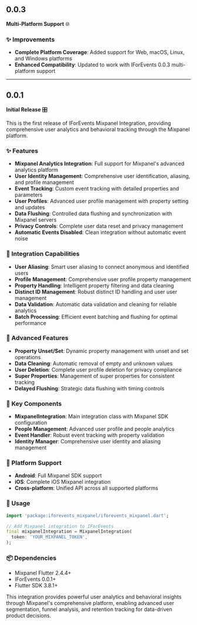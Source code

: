 ## 0.0.3

**Multi-Platform Support** 🌐

### ✨ Improvements

* **Complete Platform Coverage**: Added support for Web, macOS, Linux, and Windows platforms
* **Enhanced Compatibility**: Updated to work with IForEvents 0.0.3 multi-platform support

---

## 0.0.1

**Initial Release** 🎛️

This is the first release of IForEvents Mixpanel Integration, providing comprehensive user analytics and behavioral tracking through the Mixpanel platform.

### ✨ Features

* **Mixpanel Analytics Integration**: Full support for Mixpanel's advanced analytics platform
* **User Identity Management**: Comprehensive user identification, aliasing, and profile management
* **Event Tracking**: Custom event tracking with detailed properties and parameters
* **User Profiles**: Advanced user profile management with property setting and updates
* **Data Flushing**: Controlled data flushing and synchronization with Mixpanel servers
* **Privacy Controls**: Complete user data reset and privacy management
* **Automatic Events Disabled**: Clean integration without automatic event noise

### 🔌 Integration Capabilities

* **User Aliasing**: Smart user aliasing to connect anonymous and identified users
* **Profile Management**: Comprehensive user profile property management
* **Property Handling**: Intelligent property filtering and data cleaning
* **Distinct ID Management**: Robust distinct ID handling and user user management
* **Data Validation**: Automatic data validation and cleaning for reliable analytics
* **Batch Processing**: Efficient event batching and flushing for optimal performance

### 🎯 Advanced Features

* **Property Unset/Set**: Dynamic property management with unset and set operations
* **Data Cleaning**: Automatic removal of empty and unknown values
* **User Deletion**: Complete user profile deletion for privacy compliance
* **Super Properties**: Management of super properties for consistent tracking
* **Delayed Flushing**: Strategic data flushing with timing controls

### 🚀 Key Components

* **MixpanelIntegration**: Main integration class with Mixpanel SDK configuration
* **People Management**: Advanced user profile and people analytics
* **Event Handler**: Robust event tracking with property validation
* **Identity Manager**: Comprehensive user identity and aliasing management

### 📱 Platform Support

* **Android**: Full Mixpanel SDK support
* **iOS**: Complete iOS Mixpanel integration
* **Cross-platform**: Unified API across all supported platforms

### 🔧 Usage

```dart
import 'package:iforevents_mixpanel/iforevents_mixpanel.dart';

// Add Mixpanel integration to IForEvents
final mixpanelIntegration = MixpanelIntegration(
  token: 'YOUR_MIXPANEL_TOKEN',
);
```

### 📦 Dependencies

* Mixpanel Flutter 2.4.4+
* IForEvents 0.0.1+
* Flutter SDK 3.8.1+

This integration provides powerful user analytics and behavioral insights through Mixpanel's comprehensive platform, enabling advanced user segmentation, funnel analysis, and retention tracking for data-driven product decisions.
